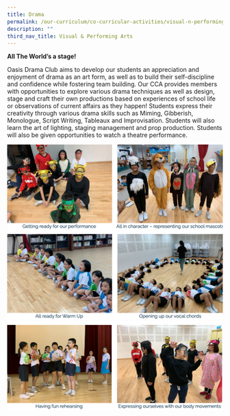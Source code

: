 ```yaml
---
title: Drama
permalink: /our-curriculum/co-curricular-activities/visual-n-performing-arts/drama/
description: ""
third_nav_title: Visual & Performing Arts
---
```

**All The World’s a stage!**

Oasis Drama Club aims to develop our students an appreciation and enjoyment of drama as an art form, as well as to build their self-discipline and confidence while fostering team building. Our CCA provides members with opportunities to explore various drama techniques as well as design, stage and craft their own productions based on experiences of school life or observations of current affairs as they happen! Students express their creativity through various drama skills such as Miming, Gibberish, Monologue, Script Writing, Tableaux and Improvisation. Students will also learn the art of lighting, staging management and prop production. Students will also be given opportunities to watch a theatre performance.

![](/images/drama.png)
![](/images/drama2.png)